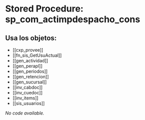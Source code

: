 # Stored Procedure: sp_com_actimpdespacho_cons

## Usa los objetos:
- [[cxp_provee]]
- [[fn_sis_GetUsuActual]]
- [[gen_actividad]]
- [[gen_perapl]]
- [[gen_periodos]]
- [[gen_retencion]]
- [[gen_sucursal]]
- [[inv_cabdoc]]
- [[inv_cuedoc]]
- [[inv_items]]
- [[sis_usuarios]]

*No code available.*
